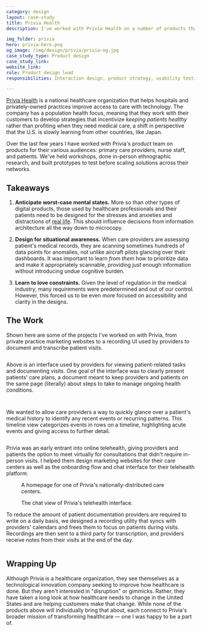 ```yaml
---
category: design
layout: case-study
title: Privia Health
description: I've worked with Privia Health on a number of products that support medical providers' workflows and patients' access to care

img_folder: privia
hero: privia-hero.png
og_image: /img/design/privia/privia-og.jpg
case_study_type: Product design
case_study_link:
website_link:
role: Product design lead
responsibilities: Interaction design, product strategy, usability testing, design system extension

---
```


<p><a href="https://www.priviahealth.com/">Privia Health</a> is a national healthcare organization that helps hospitals and privately-owned practices improve access to care with technology. The company has a population health focus, meaning that they work with their customers to develop strategies that incentivize <i>keeping patients healthy</i> rather than profiting when they need medical care, a shift in perspective that the U.S. is slowly learning from other countries, like Japan.</p>

<p>Over the last few years I have worked with Privia's product team on products for their various audiences: primary care providers, nurse staff, and patients. We've held workshops, done in-person ethnographic research, and built prototypes to test before scaling solutions across their networks.</p>

<div class="what-i-learned">
	<h2>Takeaways</h2>
	<ol class="learned-things">
		<li><p><b>Anticipate worst-case mental states.</b> More so than other types of digital products, those used by healthcare professionals and their patients need to be designed for the stresses and anxieties and distractions of <a href="https://abookapart.com/products/design-for-real-life">real life</a>. This should influence decisions from information architecture all the way down to microcopy.</p></li>
		<li><p><b>Design for situational awareness.</b> When care providers are assessing patient's medical records, they are scanning sometimes hundreds of data points for anomalies, not unlike aircraft pilots glancing over their dashboards. It was important to learn <i>from them</i> how to prioritize data and make it appropriately scannable, providing just enough information without introducing undue cognitive burden.</p></li>
		<li><p><b>Learn to love constraints.</b> Given the level of regulation in the medical industry, many requirements were predetermined and out of our control. However, this forced us to be even more focused on accessibility and clarity in the designs.</p></li>
	</ol>
</div>

<h2>The Work</h2>
<p>Shown here are some of the projects I've worked on with Privia, from private practice marketing websites to a recording UI used by providers to document and transcribe patient visits.</p>

<figure class="almost-body-width">
	<img src="/img/design/privia/privia-provider.png" alt="">
	<figcaption></figcaption>
</figure>

<p>Above is an interface used by providers for viewing patient-related tasks and documenting visits. One goal of the interface was to clearly present patients' care plans, a document meant to keep providers and patients on the same page (literally) about steps to take to manage ongoing health conditions.</p>

<div class="two-up-container">
	<figure>
		<img src="/img/design/privia/privia-provider-actions.png" alt="">
	</figure>
	<figure>
		<img src="/img/design/privia/privia-provider-chat.png" alt="">
	</figure>
</div>

<p>We wanted to allow care providers a way to quickly glance over a patient's medical history to identify any recent events or recurring patterns. This timeline view categorizes events in rows on a timeline, highlighting acute events and giving access to further detail.</p>

<figure class="content-width">
	<img src="/img/design/privia/privia-timeline.png" alt="">
</figure>

<p>Privia was an early entrant into online telehealth, giving providers and patients the option to meet virtually for consultations that didn't require in-person visits. I helped them design marketing websites for their care centers as well as the onboarding flow and chat interface for their telehealth platform.</p>

<figure class="almost-body-width">
	<img src="/img/design/privia/privia-care-center.png" alt="">
	<figcaption>A homepage for one of Privia's nationally-distributed care centers.</figcaption>
</figure>

<figure class="content-width">
	<img src="/img/design/privia/privia-telehealth.jpg" alt="">
	<figcaption>The chat view of Privia's telehealth interface.</figcaption>
</figure>

<p>To reduce the amount of patient documentation providers are required to write on a daily basis, we designed a recording utility that syncs with providers' calendars and frees them to focus on patients during visits. Recordings are then sent to a third party for transcription, and providers receive notes from their visits at the end of the day.</p>

<figure class="almost-body-width">
	<img src="/img/design/privia/privia-recorder.png" alt="">
</figure>

<h2>Wrapping Up</h2>
<p>Although Privia is a healthcare organization, they see themselves as a technological innovation company seeking to improve how healthcare is done. But they aren't interested in "disruption" or gimmicks. Rather, they have taken a long look at how healthcare needs to change in the United States and are helping customers make that change. While none of the products above will individually bring that about, each connect to Privia's broader mission of transforming healthcare — one I was happy to be a part of.</p>
